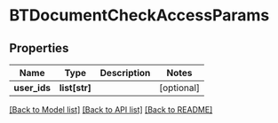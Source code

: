 # BTDocumentCheckAccessParams

## Properties
Name | Type | Description | Notes
------------ | ------------- | ------------- | -------------
**user_ids** | **list[str]** |  | [optional] 

[[Back to Model list]](../README.md#documentation-for-models) [[Back to API list]](../README.md#documentation-for-api-endpoints) [[Back to README]](../README.md)


